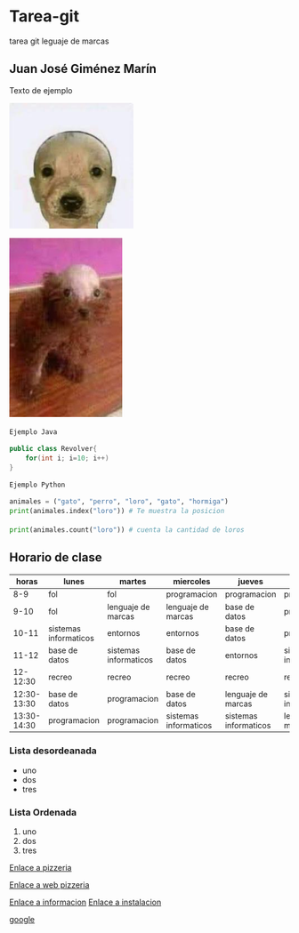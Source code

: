# Tarea-git
tarea git leguaje de marcas
## Juan José Giménez Marín

Texto de ejemplo

![](img/perfil.jpg)

![](img/perro.jpg)



`Ejemplo Java`

```java
public class Revolver{
    for(int i; i=10; i++)
}

```
`Ejemplo Python`

```python
animales = ("gato", "perro", "loro", "gato", "hormiga")
print(animales.index("loro")) # Te muestra la posicion

print(animales.count("loro")) # cuenta la cantidad de loros
```

 ## Horario de clase

|horas|lunes|martes|miercoles|jueves|viernes|
|-----|-----|------|---------|------|-------|
|8-9|fol|fol|programacion|programacion|programacion|
|9-10|fol|lenguaje de marcas|lenguaje de marcas|base de datos|programacion|
|10-11|sistemas informaticos|entornos|entornos|base de datos|programacion|
|11-12|base de datos|sistemas informaticos|base de datos|entornos|sistemas infomaticos|
|12-12:30|recreo|recreo|recreo|recreo|recreo|
|12:30-13:30|base de datos|programacion|base de datos|lenguaje de marcas|sistemas informaticos|
|13:30-14:30|programacion|programacion|sistemas informaticos|sistemas informaticos|lenguaje de marcas|



### Lista desordeanada
* uno
* dos
* tres

### Lista Ordenada
1. uno
1. dos
1. tres

[Enlace a pizzeria](https://github.com/K4NK0/Pizzeria)

[Enlace a web pizzeria](https://k4nk0.github.io/Pizzeria/)

[Enlace a informacion](informacion.md) 
[Enlace a instalacion](instalacion.md) 

[google](https://google.es)
